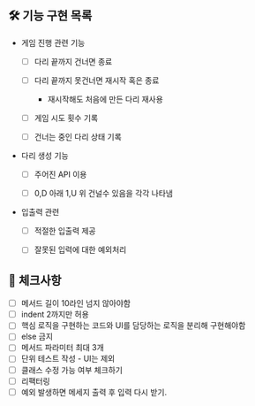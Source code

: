 
## 🛠 기능 구현 목록

* 게임 진행 관련 기능
  * [ ] 다리 끝까지 건너면 종료
  * [ ] 다리 끝까지 못건너면 재시작 혹은 종료
    * 재시작해도 처음에 만든 다리 재사용
  * [ ] 게임 시도 횟수 기록
  * [ ] 건너는 중인 다리 상태 기록


* 다리 생성 기능
    * [ ] 주어진 API 이용
    * [ ] 0,D 아래 1,U 위 건널수 있음을 각각 나타냄
    

* 입출력 관련
    * [ ] 적절한 입출력 제공
    * [ ] 잘못된 입력에 대한 예외처리




## 📝️ 체크사항
* [ ] 메서드 길이 10라인 넘지 않아야함
* [ ] indent 2까지만 허용
* [ ] 핵심 로직을 구현하는 코드와 UI를 담당하는 로직을 분리해 구현해야함
* [ ] else 금지
* [ ] 메서드 파라미터 최대 3개
* [ ] 단위 테스트 작성 - UI는 제외
* [ ] 클래스 수정 가능 여부 체크하기
* [ ] 리팩터링
* [ ] 예외 발생하면 메세지 출력 후 입력 다시 받기.